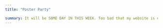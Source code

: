 ```yaml
---
title: "Poster Party"

summary: It will be SOME DAY IN THIS WEEK. Too bad that my website is not flexible enough for me to put a range of days. :(
---
```

